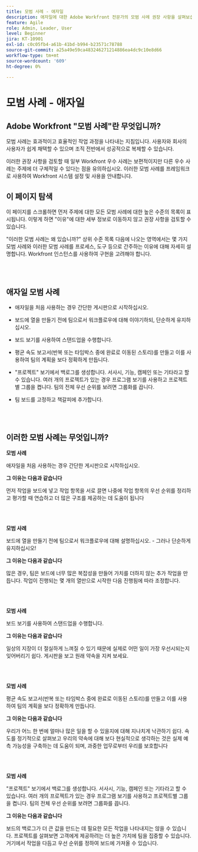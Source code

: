 ```yaml
---
title: 모범 사례 - 애자일
description: 애자일에 대한 Adobe Workfront 전문가의 모범 사례 권장 사항을 살펴보십시오.
feature: Agile
role: Admin, Leader, User
level: Beginner
jira: KT-10901
exl-id: c0c05fb4-a61b-41bd-b994-b23571c78788
source-git-commit: a25a49e59ca483246271214886ea4dc9c10e8d66
workflow-type: tm+mt
source-wordcount: '609'
ht-degree: 0%

---
```


# 모범 사례 - 애자일

## Adobe Workfront &quot;모범 사례&quot;란 무엇입니까?

모범 사례는 효과적이고 효율적인 작업 과정을 나타내는 지침입니다. 사용자와 회사의 사용자가 쉽게 채택할 수 있으며 조직 전반에서 성공적으로 복제할 수 있습니다.

이러한 권장 사항을 검토할 때 일부 Workfront 우수 사례는 보편적이지만 다른 우수 사례는 주제에 더 구체적일 수 있다는 점을 유의하십시오. 이러한 모범 사례를 프레임워크로 사용하여 Workfront 시스템 설정 및 사용을 안내합니다.

## 이 페이지 탐색

이 페이지를 스크롤하면 먼저 주제에 대한 모든 모범 사례에 대한 높은 수준의 목록이 표시됩니다. 이렇게 하면 &quot;이유&quot;에 대한 세부 정보로 이동하지 않고 권장 사항을 검토할 수 있습니다.

&quot;이러한 모범 사례는 왜 있습니까?&quot; 상위 수준 목록 다음에 나오는 영역에서는 몇 가지 모범 사례와 이러한 모범 사례를 프로세스, 도구 등으로 간주하는 이유에 대해 자세히 설명합니다. Workfront 인스턴스를 사용하여 구현을 고려해야 합니다.

</br>
</br>

## 애자일 모범 사례

* 애자일을 처음 사용하는 경우 간단한 게시판으로 시작하십시오.

* 보드에 열을 만들기 전에 팀으로서 워크플로우에 대해 이야기하되, 단순하게 유지하십시오.
* 보드 보기를 사용하여 스탠드업을 수행합니다.

* 평균 속도 보고서(반복 또는 타임박스 중에 완료로 이동된 스토리)를 만들고 이를 사용하여 팀의 계획을 보다 정확하게 만듭니다.

* &quot;프로젝트&quot; 보기에서 백로그를 생성합니다. 서사시, 기능, 캠페인 또는 기타라고 할 수 있습니다. 여러 개의 프로젝트가 있는 경우 프로그램 보기를 사용하고 프로젝트별 그룹을 켭니다. 팀의 전체 우선 순위를 보려면 그룹화를 끕니다.

* 팀 보드를 고정하고 책갈피에 추가합니다.

</br>
</br>

## 이러한 모범 사례는 무엇입니까?

**모범 사례**

애자일을 처음 사용하는 경우 간단한 게시판으로 시작하십시오.

**그 이유는 다음과 같습니다**

먼저 작업을 보드에 넣고 작업 항목을 서로 끌면 나중에 작업 항목의 우선 순위를 정리하고 평가할 때 연습하고 더 많은 구조를 제공하는 데 도움이 됩니다

</br>
</br>


**모범 사례**

보드에 열을 만들기 전에 팀으로서 워크플로우에 대해 설명하십시오. - 그러나 단순하게 유지하십시오!


**그 이유는 다음과 같습니다**

많은 경우, 팀은 보드에 너무 많은 복잡성을 만들어 가치를 더하지 않는 추가 작업을 만듭니다. 작업이 진행되는 몇 개의 열만으로 시작한 다음 진행됨에 따라 조정합니다.

</br>
</br>

**모범 사례**

보드 보기를 사용하여 스탠드업을 수행합니다.

**그 이유는 다음과 같습니다**

일상의 지장이 더 절실하게 느껴질 수 있기 때문에 실제로 어떤 일이 가장 우선시되는지 잊어버리기 쉽다. 게시판을 보고 원래 약속을 지켜 보세요.

</br>
</br>

**모범 사례**

평균 속도 보고서(반복 또는 타임박스 중에 완료로 이동된 스토리)를 만들고 이를 사용하여 팀의 계획을 보다 정확하게 만듭니다.

**그 이유는 다음과 같습니다**

우리가 어느 한 번에 얼마나 많은 일을 할 수 있을지에 대해 지나치게 낙관하기 쉽다. 속도를 정기적으로 살펴보고 우리의 약속에 대해 보다 현실적으로 생각하는 것은 실제 예측 가능성을 구축하는 데 도움이 되며, 과중한 업무로부터 우리를 보호합니다

</br>
</br>

**모범 사례**

&quot;프로젝트&quot; 보기에서 백로그를 생성합니다. 서사시, 기능, 캠페인 또는 기타라고 할 수 있습니다. 여러 개의 프로젝트가 있는 경우 프로그램 보기를 사용하고 프로젝트별 그룹을 켭니다. 팀의 전체 우선 순위를 보려면 그룹화를 끕니다.

**그 이유는 다음과 같습니다**

보드의 백로그가 더 큰 값을 만드는 데 필요한 모든 작업을 나타내지는 않을 수 있습니다. 프로젝트를 살펴보면 고객에게 제공하려는 더 높은 가치에 팀을 집중할 수 있습니다. 거기에서 작업을 다듬고 우선 순위를 정하여 보드에 가져올 수 있습니다.
